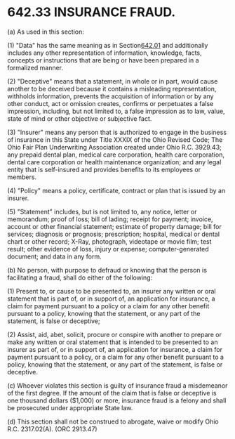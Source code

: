 642.33 INSURANCE FRAUD.
=======================

​(a) As used in this section:

​(1) "Data" has the same meaning as in Section[642.01](32386726.html)
and additionally includes any other representation of information,
knowledge, facts, concepts or instructions that are being or have been
prepared in a formalized manner.

​(2) "Deceptive" means that a statement, in whole or in part, would
cause another to be deceived because it contains a misleading
representation, withholds information, prevents the acquisition of
information or by any other conduct, act or omission creates, confirms
or perpetuates a false impression, including, but not limited to, a
false impression as to law, value, state of mind or other objective or
subjective fact.

​(3) "Insurer" means any person that is authorized to engage in the
business of insurance in this State under Title XXXIX of the Ohio
Revised Code; The Ohio Fair Plan Underwriting Association created under
Ohio R.C. 3929.43; any prepaid dental plan, medical care corporation,
health care corporation, dental care corporation or health maintenance
organization; and any legal entity that is self-insured and provides
benefits to its employees or members.

​(4) "Policy" means a policy, certificate, contract or plan that is
issued by an insurer.

​(5) "Statement" includes, but is not limited to, any notice, letter or
memorandum; proof of loss; bill of lading; receipt for payment; invoice,
account or other financial statement; estimate of property damage; bill
for services; diagnosis or prognosis; prescription; hospital, medical or
dental chart or other record; X-Ray, photograph, videotape or movie
film; test result; other evidence of loss, injury or expense;
computer-generated document; and data in any form.

​(b) No person, with purpose to defraud or knowing that the person is
facilitating a fraud, shall do either of the following:

​(1) Present to, or cause to be presented to, an insurer any written or
oral statement that is part of, or in support of, an application for
insurance, a claim for payment pursuant to a policy or a claim for any
other benefit pursuant to a policy, knowing that the statement, or any
part of the statement, is false or deceptive;

​(2) Assist, aid, abet, solicit, procure or conspire with another to
prepare or make any written or oral statement that is intended to be
presented to an insurer as part of, or in support of, an application for
insurance, a claim for payment pursuant to a policy, or a claim for any
other benefit pursuant to a policy, knowing that the statement, or any
part of the statement, is false or deceptive.

​(c) Whoever violates this section is guilty of insurance fraud a
misdemeanor of the first degree. If the amount of the claim that is
false or deceptive is one thousand dollars (\$1,000) or more, insurance
fraud is a felony and shall be prosecuted under appropriate State law.

​(d) This section shall not be construed to abrogate, waive or modify
Ohio R.C. 2317.02(A). (ORC 2913.47)
